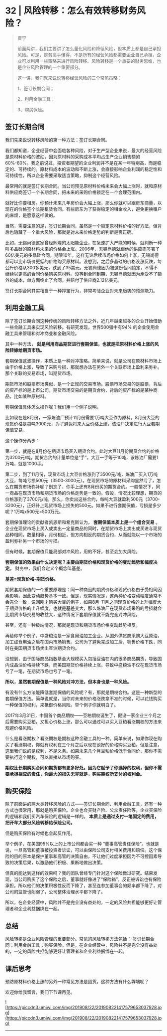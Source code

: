 # 32 | 风险转移：怎么有效转移财务风险？

> 贾宁
> 
> 前面两讲，我们主要讲了怎么量化风险和降低风险，但本质上都是自己承担风险。可是，财务高手懂得，不是所有的经营风险都需要企业自己承担，企业可以利用一些策略来进行风险转移。风险转移是一个重要的财务思维，也是企业风险管理的一个重要部分。
> 
> 这一讲，我们就来说说转移经营风险的三个常见策略：
> 
> 1、签订长期合同；
> 
> 2、利用金融工具；
> 
> 3、购买保险。

## 签订长期合同

我们先来说说转移风险的第一种方法：签订长期合同。

我们都知道，企业经营中会面临各种风险，对于生产型企业来说，最大的经营风险是原材料价格的波动，因为原材料的采购成本平均占生产企业销售额的60%-80%。我之前说过，投资者期望的企业利润并不是在某一年特别高，而是稳定的、可持续的。原材料成本的波动和不断上涨，会直接影响企业利润的稳定性和可持续性，所以企业需要采取适当策略，抑制这个经营风险。

最常用的就是签订长期合同。当公司预见原材料价格未来会大幅上涨时，就和原材料供应商签订一个长期合同，把未来的采购价格锁定在一个合理范围内。

就好比你要租房。你预计未来几年房价会大幅上涨，那么你就可以跟房东商量，以现在的价格签个长期租赁合同。有些房东为了获得稳定的租金收入，避免更换租户的麻烦，是愿意这样做的。

当然，需要注意的是，签订长期合同，虽然是一个锁定原材料价格的好方法，但背后也隐藏了一个重大风险，那就是对未来价格走势的判断是否正确。

比如，无锡尚德这家曾经辉煌的太阳能企业，在急速扩大产能的时候，就判断一种叫多晶硅的原材料未来的价格会上涨。2006年，无锡尚德就跟他的供应商签署了60亿美元的多晶硅合同，期限10年。这样无论后续市场价格如何上涨，无锡尚德都可以比市场价更低的价格购买原材料。没想到，之后多晶硅的价格没涨反跌，每公斤价格从300多美元，跌到了35美元。无锡尚德因为被这份合同锁定，不得不继续以更高的合同价格购买原材料。没等到合同到期，无锡尚德就因为承受不了额外的成本，单方面终止了合同，并赔付了供应商2.12亿美元。

签订长期合同其实相当于一种押宝行为，非常考验企业对未来趋势的预测能力。

## 利用金融工具

除了签订长期合同这种传统的风险转移方法之外，近几年越来越多的企业开始借助一些金融工具来实现风险转移。有研究发现，世界500强中有94% 的企业使用金融工具来管理和对冲商业和金融风险。

其中一种方法， **就是利用商品期货进行套期保值，也就是把原材料价格上涨的风险转嫁给期货市场。**

套期保值这波操作，本质上是一种对冲策略。简单来说，就是公司在原材料市场上由于价格上涨，导致了采购亏损，那就想办法在另外一个关联市场上盈利来弥补。那个关联的交易市场，叫期货市场。

期货市场和股票市场类似，是一个正规的交易市场。股票市场交易的是股票，背后的资产标的是上市公司，期货市场交易的是期货合约，背后的资产标的是某种商品，比如某种原材料。

套期保值具体怎么操作呢？我们用一个例子说明。

比如现在是8月份，一家炼油厂预计11月份需要1万吨大豆作为原料。8月份大豆的现货价格是每吨3000元，为了避免将来大豆价格上涨，该油厂决定进行大豆套期保值交易。

这个操作分两步：

第一步，就是在8月份在期货市场买入期货合约。此时大豆11月份期货合约的价格为3200元/吨，期货合约的计量单位是“手”，大豆一手等于10吨，该炼油厂需要1万吨，就是1000手。

第二步，到了11月份，现货市场上大豆价格涨到了3500元/吨，炼油厂买入1万吨大豆，每吨亏损500元（3500-3000元）。在现货市场的原材料采购显然亏了，怎么在期货市场弥补呢？别忘了，你手上还有8月份买的期货合约。一般情况下，同一商品在现货市场和期货市场的价格走势是一致的。假设，情况比较理想，期货的价格涨到了3700元/吨，那么，你卖出这些合约，每吨大豆就盈利500元（3700-3200元），正好补上现货市场上损失的500元。如果不进行套期保值，亏损是多少呢？1万吨x500元=500万元。

套期保值理论的贡献者凯恩斯和希克斯认为， **套期保值本质上是一个组合交易** 。企业在现货市场上买入或卖出一定量商品的同时，在期货市场上卖出或买进与现货品种相同，数量相等，月份相近，但方向相反的期货合约，从而就能以一个市场的盈利弥补另一个市场的亏损。

但有时候，套期保值只能局部对冲风险，用的不好，甚至会加大风险。

 **套期保值的效果由什么决定呢？主要由期货价格和现货价格的变动趋势和幅度决定。** 财务中，我们会定义个概念叫基差。

 **基差=现货价格-期货价格。**

期货套期保值的一个重要原理是：同一种商品的期货价格和现货价格由于受相同因素影响，因此变动趋势基本一致。但是，现实情况是，这两种价格变动幅度通常不会完全一致，说回刚才购买大豆的例子，如果8月-11月之间现货价格的上升幅度大于期货价格的上升幅度，也就是基差变大，那么炼油厂在现货市场采购的亏损就会比期货市场交易的收益大，这种情况下套期保值就不能完全对冲风险。

甚至，还有一种极端情况，那就是现货和期货市场价格变动趋势相反。

再给你举个例子，中盛粮油是一家食用油加工企业。从国外供货商采购大豆原油，加工成食用油之后在国内市场销售。公司为了避免完成加工后，销售价格下跌，同时在美国期货市场卖出豆油期货合约。

没想到，由于国际商品指数基金大规模买入包括豆油在内的很多商品期货，导致国内成品油价格持续下跌，而美国期货价格持续上涨。导致中盛粮油不仅在现货市场亏了一笔，在期货市场也亏了一笔。

 **所以，虽然套期保值是一种风险对冲方法，但本身也是一种风险。** 

有没有什么方法能降低套期保值的风险呢？有，那就是期权合约。这是一种新型的套期保值方法。简单说就是，当你对未来的价格涨跌拿不准的时候，可以花钱购买一种保值的权利，来抵御价格风险。举个例子你就明白了。

2017年3月31日，中国首个商品期权——豆粕期权诞生了，假设一家企业三个月之后需要购买豆粕，又担心价格上涨，那么可以通过可以买入豆粕看涨期权的方法来规避价格风险。

什么是看涨期权？看涨期权是期权这种金融工具的一种。简单来说，如果你现在购买了看涨期权，你就有权利在三个月之后以现在谈好的价格购买豆粕。但是注意，这里我们说的是权利，不是义务。如果未来几个月豆粕价格低于合同价，那你不需要执行这个期权，可以直接从市场购买。

 **期权比长期购买合同和期货都有更多好处。因为它赋予了你选择的权利，但你不需要承担相应的责任，你最大的损失无非就是，购买期权所支付的权利金。**

## 购买保险

除了前面讲的两大类转移风险的方式——签订长期合同、利用金融工具，还有一种方式也很常用，那就是购买保险。企业也会买财产险、公众责任险等。企业买保险的逻辑和我们买汽车保险的逻辑是一样的。 **本质上是通过支付一笔固定的费用，把开车大部分风险转移给保险公司。**

但是购买保险有时候也会起反作用。

举个例子，在美国95%以上的上市公司都会买一种 “董事高管责任保险”。也就是说，一旦高管和董事被投资者诉讼，可以由保险公司支付相关费用和赔偿。这个保险的目的原本是保护董事和高管的决策自由，不让他们过度承担因为不可控因素导致的决策后果，以激励他们积极、果断地做出决策。

但真的能达到这样的效果吗？我的团队曾经专门针对这个保险做过研究。结果发现，当公司购买了这个保险之后，董事就好像进了“保险箱”，反正被诉讼也有保险承担。所以他们的决策积极性反而下降了，甚至连参加董事会的频率都下降了，对公司的监管也削弱了，公司整体治理水平都下降了。

所以，在企业经营中，风险并不是完全没有益处的，一定的风险共担能够更好让管理者和企业利益捆绑在一起。

## 总结

风险转移是企业风险管理的重要部分。常见的风险转移方法包括： 签订长期合同；利用金融工具；购买保险。但是，在企业经营中，风险并不是完全没有益处的，一定的风险共担能够更好让管理者和企业利益捆绑在一起。

## 课后思考

预防原材料价格上涨的另外一种常见方法是囤货。这种方法有什么弊端呢？

欢迎你给我留言，我们下节课再见。

![https://piccdn3.umiwi.com/img/201908/22/201908221417579653037928.jpg](https://piccdn3.umiwi.com/img/201908/22/201908221417579653037928.jpg)

---
